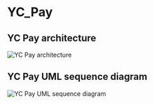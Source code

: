 # YC_Pay
## YC Pay architecture
![YC Pay architecture](https://i.ibb.co/wczhz01/2023-10-01-154030.png)

## YC Pay UML sequence diagram

![YC Pay UML sequence diagram](https://www.plantuml.com/plantuml/png/nLNTRXmr5BwVft1kKy83L08rh4hKYyAAdQf8g1VMxCbcb5bxy7YW4QcKfce1WTGRhbln1Y5jH9eqwIlORyHdZxSPCywYHVoCj3kUSuvzllCTV_QjHdEbstcLhUaTcXChIBKLSR4XMrsLWZ9UQAbOzuogaeHcl66VIfdLc5aMPSrX6lEzELoRTUcyuytndSWzKdkrbdUvu3DI4rBVb0MvmD7TIRoCWaCvJnX6tbnnqG1FAKLl3PPFicocP5kphTivcxHrBPMcwQXLYaHHKfCnF43CDZxsqDYD6pUzpNt0vbqRDzbNtma-fm_m8lsjLBkF7Znwa96OPjd-_du_n-PSjaBd4bMdrcQt7nOxNCo8VK5VjzJezyaG5GhpSLkakwKwVdnOS8VbFAxEoxWF7GAFyZMr50qDK8_lvUoEq8JvVW5UQRPsJvI0nyQjxhjI1GK_wptHXn9I4rFbR4SpkUtdHNxpqXwOItDiJl0-CqVCFZ4NvjGDpRdz6UDB-zWUcjDK9jJ2tFe1teBANlsVxtO-gXfYArOL_2jqwA-xzCzITG2IVdTqsMVs9sQVcHDpWK67de4pUmZJcNrYVyJxJPgxrJ3y0WI_8UsnENVPqAaJXXTWuVVAN2vlqu1Go3oGUPzN5K4vdxHxf9Q2mfmOqw_c4ZIy1gg01pZiWNrklmT4XycSmV03Fh2Z77FnTD3q6FwddiwBHLKmOYk-DMz1A2n768BtpckVf-jR680msW1R94XnJTEkoDKOVm6-GN34-3AIbqXXiEqgAUlm4I4FRLbV7-rGiRiumzVNirwsgnx9MYCqUP9lonQuyY_3r0H1BakZkMuRzX4IbTDqA5ukSeB4kHp9Ab0PWbVOBNYmZda1QRpp7J_sMd8jPlOfU3x7xxNJaNdJspXEHo5PYdKCKwZp2QYFAlGtrJOfciPiNlKc2vRa_T9hFA_wb-k78SDQH-BrHrkuU5QIFGeO73w3rAWdnKnIyuiJTE9d1j5VKP3g_M0lhdH4l0JsKyZyZ67m3kqyieT1s0pcLqvPlhJJK2PEWkGUIDSO8m_DIGe2uUz54QrrlJu-Mqm98Mbvt-UbBiKCaOhfXxsZrbzzIyMPNPSRRKhBCmdZJpjzqXO5DSr_8EU_9UP_ISe3JMUB7WmL4nWTpFtVDHiPhxrGGeETApgpRk6ldLT_0000)
